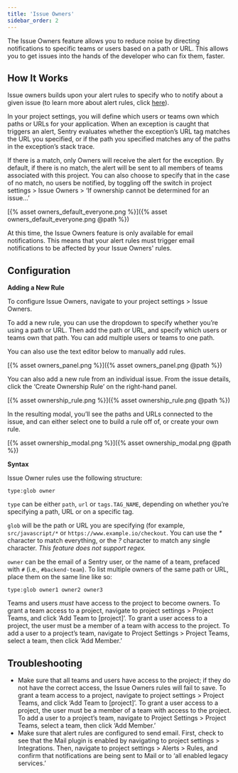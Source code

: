 ```yaml
---
title: 'Issue Owners'
sidebar_order: 2
---
```


The Issue Owners feature allows you to reduce noise by directing notifications to specific teams or users based on a path or URL. This allows you to get issues into the hands of the developer who can fix them, faster.

## How It Works

Issue owners builds upon your alert rules to specify who to notify about a given issue (to learn more about alert rules, click [here](https://blog.sentry.io/2017/10/12/proactive-alert-rules)).

In your project settings, you will define which users or teams own which paths or URLs for your application. When an exception is caught that triggers an alert, Sentry evaluates whether the exception’s URL tag matches the URL you specified, or if the path you specified matches any of the paths in the exception’s stack trace.

If there is a match, only Owners will receive the alert for the exception. By default, if there is no match, the alert will be sent to all members of teams associated with this project. You can also choose to specify that in the case of no match, no users be notified, by toggling off the switch in project settings > Issue Owners > ‘If ownership cannot be determined for an issue...’

[{% asset owners_default_everyone.png %}]({% asset owners_default_everyone.png @path %})

At this time, the Issue Owners feature is only available for email notifications. This means that your alert rules must trigger email notifications to be affected by your Issue Owners' rules.

## Configuration

**Adding a New Rule**

To configure Issue Owners, navigate to your project settings > Issue Owners.

To add a new rule, you can use the dropdown to specify whether you’re using a path or URL. Then add the path or URL, and specify which users or teams own that path. You can add multiple users or teams to one path.

You can also use the text editor below to manually add rules.

[{% asset owners_panel.png %}]({% asset owners_panel.png @path %})

You can also add a new rule from an individual issue. From the issue details, click the ‘Create Ownership Rule’ on the right-hand panel.

[{% asset ownership_rule.png %}]({% asset ownership_rule.png @path %})

In the resulting modal, you’ll see the paths and URLs connected to the issue, and can either select one to build a rule off of, or create your own rule.

[{% asset ownership_modal.png %}]({% asset ownership_modal.png @path %})

**Syntax**

Issue Owner rules use the following structure:

`type:glob owner`

`type` can be either `path`, `url` or `tags.TAG_NAME`, depending on whether you’re specifying a path, URL or on a specific tag.

`glob` will be the path or URL you are specifying (for example, `src/javascript/*` or `https://www.example.io/checkout`. You can use the _*_ character to match everything, or the _?_ character to match any single character. _This feature does not support regex._

`owner` can be the email of a Sentry user, or the name of a team, prefaced with `#` (i.e., `#backend-team`). To list multiple owners of the same path or URL, place them on the same line like so:

`type:glob owner1 owner2 owner3`

Teams and users _must_ have access to the project to become owners. To grant a team access to a project, navigate to project settings > Project Teams, and click ‘Add Team to [project]’. To grant a user access to a project, the user must be a member of a team with access to the project. To add a user to a project’s team, navigate to Project Settings > Project Teams, select a team, then click ‘Add Member.’

## Troubleshooting

-   Make sure that all teams and users have access to the project; if they do not have the correct access, the Issue Owners rules will fail to save. To grant a team access to a project, navigate to project settings > Project Teams, and click ‘Add Team to [project]’. To grant a user access to a project, the user must be a member of a team with access to the project. To add a user to a project’s team, navigate to Project Settings > Project Teams, select a team, then click ‘Add Member.’
-   Make sure that alert rules are configured to send email. First, check to see that the Mail plugin is enabled by navigating to project settings > Integrations. Then, navigate to project settings > Alerts > Rules, and confirm that notifications are being sent to Mail or to ‘all enabled legacy services.’
